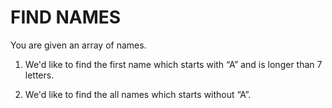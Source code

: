 # FIND NAMES

You are given an array of names.

1. We'd like to find the first name which starts with “A” and is longer than 7 letters.

2. We'd like to find the all names which starts without “A”.